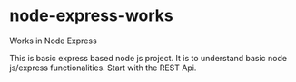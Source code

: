 # node-express-works
Works in Node Express



This is basic express based node js project. It is to understand basic node js/express functionalities. Start with the REST Api.
